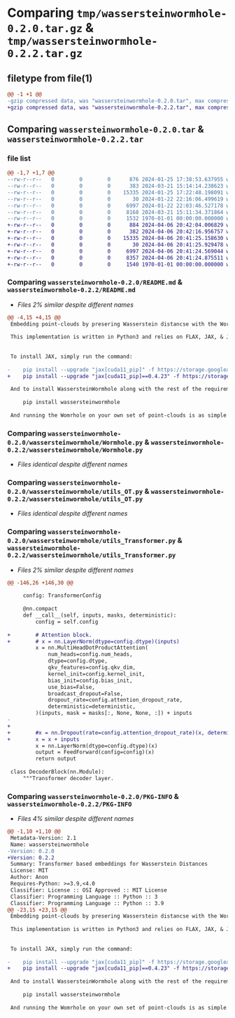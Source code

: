 # Comparing `tmp/wassersteinwormhole-0.2.0.tar.gz` & `tmp/wassersteinwormhole-0.2.2.tar.gz`

## filetype from file(1)

```diff
@@ -1 +1 @@
-gzip compressed data, was "wassersteinwormhole-0.2.0.tar", max compression
+gzip compressed data, was "wassersteinwormhole-0.2.2.tar", max compression
```

## Comparing `wassersteinwormhole-0.2.0.tar` & `wassersteinwormhole-0.2.2.tar`

### file list

```diff
@@ -1,7 +1,7 @@
--rw-r--r--   0        0        0      876 2024-01-25 17:38:53.637955 wassersteinwormhole-0.2.0/README.md
--rw-r--r--   0        0        0      383 2024-03-21 15:14:14.238623 wassersteinwormhole-0.2.0/pyproject.toml
--rw-r--r--   0        0        0    15335 2024-01-25 17:22:48.198091 wassersteinwormhole-0.2.0/wassersteinwormhole/Wormhole.py
--rw-r--r--   0        0        0       30 2024-01-22 22:16:06.499619 wassersteinwormhole-0.2.0/wassersteinwormhole/__init__.py
--rw-r--r--   0        0        0     6997 2024-01-22 22:03:46.527178 wassersteinwormhole-0.2.0/wassersteinwormhole/utils_OT.py
--rw-r--r--   0        0        0     8168 2024-03-21 15:11:34.371864 wassersteinwormhole-0.2.0/wassersteinwormhole/utils_Transformer.py
--rw-r--r--   0        0        0     1532 1970-01-01 00:00:00.000000 wassersteinwormhole-0.2.0/PKG-INFO
+-rw-r--r--   0        0        0      884 2024-04-06 20:42:04.006829 wassersteinwormhole-0.2.2/README.md
+-rw-r--r--   0        0        0      382 2024-04-06 20:42:16.956757 wassersteinwormhole-0.2.2/pyproject.toml
+-rw-r--r--   0        0        0    15335 2024-04-06 20:41:25.158630 wassersteinwormhole-0.2.2/wassersteinwormhole/Wormhole.py
+-rw-r--r--   0        0        0       30 2024-04-06 20:41:25.929478 wassersteinwormhole-0.2.2/wassersteinwormhole/__init__.py
+-rw-r--r--   0        0        0     6997 2024-04-06 20:41:24.569044 wassersteinwormhole-0.2.2/wassersteinwormhole/utils_OT.py
+-rw-r--r--   0        0        0     8357 2024-04-06 20:41:24.875511 wassersteinwormhole-0.2.2/wassersteinwormhole/utils_Transformer.py
+-rw-r--r--   0        0        0     1540 1970-01-01 00:00:00.000000 wassersteinwormhole-0.2.2/PKG-INFO
```

### Comparing `wassersteinwormhole-0.2.0/README.md` & `wassersteinwormhole-0.2.2/README.md`

 * *Files 2% similar despite different names*

```diff
@@ -4,15 +4,15 @@
 Embedding point-clouds by presering Wasserstein distancse with the Wormhole.
 
 This implementation is written in Python3 and relies on FLAX, JAX, & JAX-OTT.
 
 
 To install JAX, simply run the command:
 
-    pip install --upgrade "jax[cuda11_pip]" -f https://storage.googleapis.com/jax-releases/jax_cuda_releases.html
+    pip install --upgrade "jax[cuda11_pip]==0.4.23" -f https://storage.googleapis.com/jax-releases/jax_cuda_releases.html
 
 And to install WassersteinWormhole along with the rest of the requirements: 
 
     pip install wassersteinwormhole
 
 And running the Womrhole on your own set of point-clouds is as simple as:
```

### Comparing `wassersteinwormhole-0.2.0/wassersteinwormhole/Wormhole.py` & `wassersteinwormhole-0.2.2/wassersteinwormhole/Wormhole.py`

 * *Files identical despite different names*

### Comparing `wassersteinwormhole-0.2.0/wassersteinwormhole/utils_OT.py` & `wassersteinwormhole-0.2.2/wassersteinwormhole/utils_OT.py`

 * *Files identical despite different names*

### Comparing `wassersteinwormhole-0.2.0/wassersteinwormhole/utils_Transformer.py` & `wassersteinwormhole-0.2.2/wassersteinwormhole/utils_Transformer.py`

 * *Files 2% similar despite different names*

```diff
@@ -146,26 +146,30 @@
 
     config: TransformerConfig
 
     @nn.compact
     def __call__(self, inputs, masks, deterministic):
         config = self.config
 
+        # Attention block.
+        # x = nn.LayerNorm(dtype=config.dtype)(inputs)
         x = nn.MultiHeadDotProductAttention(
             num_heads=config.num_heads,
             dtype=config.dtype,
             qkv_features=config.qkv_dim,
             kernel_init=config.kernel_init,
             bias_init=config.bias_init,
             use_bias=False,
             broadcast_dropout=False,
             dropout_rate=config.attention_dropout_rate,
             deterministic=deterministic,
         )(inputs, mask = masks[:, None, None, :]) + inputs
-        
+
+        #x = nn.Dropout(rate=config.attention_dropout_rate)(x, deterministic=deterministic)
+        x = x + inputs
         x = nn.LayerNorm(dtype=config.dtype)(x)
         output = FeedForward(config=config)(x)
         return output
 
 class DecoderBlock(nn.Module):
     """Transformer decoder layer.
```

### Comparing `wassersteinwormhole-0.2.0/PKG-INFO` & `wassersteinwormhole-0.2.2/PKG-INFO`

 * *Files 4% similar despite different names*

```diff
@@ -1,10 +1,10 @@
 Metadata-Version: 2.1
 Name: wassersteinwormhole
-Version: 0.2.0
+Version: 0.2.2
 Summary: Transformer based embeddings for Wasserstein Distances
 License: MIT
 Author: Anon
 Requires-Python: >=3.9,<4.0
 Classifier: License :: OSI Approved :: MIT License
 Classifier: Programming Language :: Python :: 3
 Classifier: Programming Language :: Python :: 3.9
@@ -23,15 +23,15 @@
 Embedding point-clouds by presering Wasserstein distancse with the Wormhole.
 
 This implementation is written in Python3 and relies on FLAX, JAX, & JAX-OTT.
 
 
 To install JAX, simply run the command:
 
-    pip install --upgrade "jax[cuda11_pip]" -f https://storage.googleapis.com/jax-releases/jax_cuda_releases.html
+    pip install --upgrade "jax[cuda11_pip]==0.4.23" -f https://storage.googleapis.com/jax-releases/jax_cuda_releases.html
 
 And to install WassersteinWormhole along with the rest of the requirements: 
 
     pip install wassersteinwormhole
 
 And running the Womrhole on your own set of point-clouds is as simple as:
```

